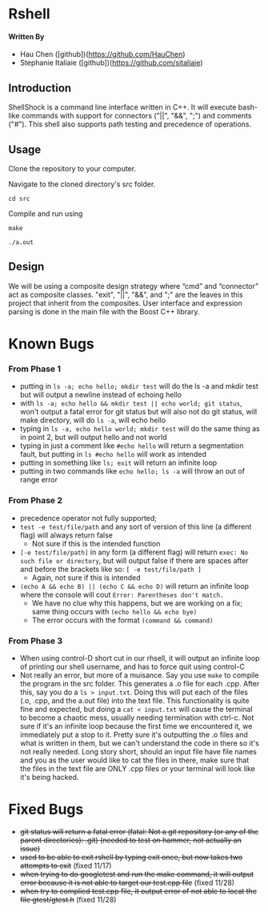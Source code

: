 # Rshell
#### Written By

* Hau Chen \([github]\)(https://github.com/HauChen)
* Stephanie Italiaie \([github]\)(https://github.com/sitaliaie)

## Introduction

ShellShock is a command line interface written in C++. It will execute bash-like commands with support for connectors ("||", "&&", ";") and comments ("#"). This shell also supports path testing and precedence of operations.  

## Usage
Clone the repository to your computer.

Navigate to the cloned directory's src folder.

`cd src`

Compile and run using

`make`

`./a.out`

## Design
We will be using a composite design strategy where “cmd” and “connector” act as composite classes. "exit", "||", "&&", and ";" are the leaves in this project that inherit from the composites. User interface and expression parsing is done in the main file with the Boost C++ library.

# Known Bugs
### From Phase 1
* putting in `ls -a; echo hello; mkdir test` will do the ls -a and mkdir test but will output a newline instead of echoing hello
* with `ls -a; echo hello && mkdir test || echo world; git status`, won't output a fatal error for git status but will also not do git status, will make directory, will do `ls -a`, will echo hello 
* typing in `ls -a, echo hello world; mkdir test` will do the same thing as in point 2, but will output hello and not world
* typing in just a comment like `#echo hello` will return a segmentation fault, but putting in `ls #echo hello` will work as intended
* putting in something like `ls; exit` will return an infinite loop 
* putting in two commands like `echo hello; ls -a` will throw an out of range error
### From Phase 2
* precedence operator not fully supported; 
* `test -e test/file/path` and any sort of version of this line (a different flag) will always return false
   - Not sure if this is the intended function
* `[-e test/file/path]` in any form (a different flag) will return `exec: No such file or directory`, but will output false if there are spaces after and before the brackets like so: `[ -e test/file/path ]`
   - Again, not sure if this is intended
* `(echo A && echo B) || (echo C && echo D)` will return an infinite loop where the console will cout `Error: Parentheses don't match.`
   - We have no clue why this happens, but we are working on a fix; same thing occurs with `(echo hello && echo bye)` 
   - The error occurs with the format `(command && command)`
### From Phase 3
 * When using control-D short cut in our rhsell, it will output an infinite loop of printing our shell username, and has to force quit using control-C
 * Not really an error, but more of a muisance. Say you use `make` to compile the program in the src folder. This generates a .o file for each .cpp. After this, say you do a `ls > input.txt`. Doing this will put each of the files (.o, .cpp, and the a.out file) into the text file. This functionality is quite fine and expected, but doing a `cat < input.txt` will cause the terminal to become a chaotic mess, usually needing termination with ctrl-c. Not sure if it's an infinite loop because the first time we encountered it, we immediately put a stop to it. Pretty sure it's outputting the .o files and what is written in them, but we can't understand the code in there so it's not really needed. Long story short, should an input file have file names and you as the user would like to cat the files in there, make sure that the files in the text file are ONLY .cpp files or your terminal will look like it's being hacked.

# Fixed Bugs
* ~~git status will return a fatal error (fatal: Not a git repository (or any of the parent directories): .git) (needed to test on hammer, not actually an issue)~~
* ~~used to be able to exit rshell by typing exit once, but now takes two attempts to exit~~ (fixed 11/17)
* ~~when trying to do googletest and run the make command, it will output error because it is not able to target our test.cpp file~~ (fixed 11/28)
* ~~when try to complied test.cpp file, it output error of not able to locat the file gtest/gtest.h~~ (fixed 11/28)
